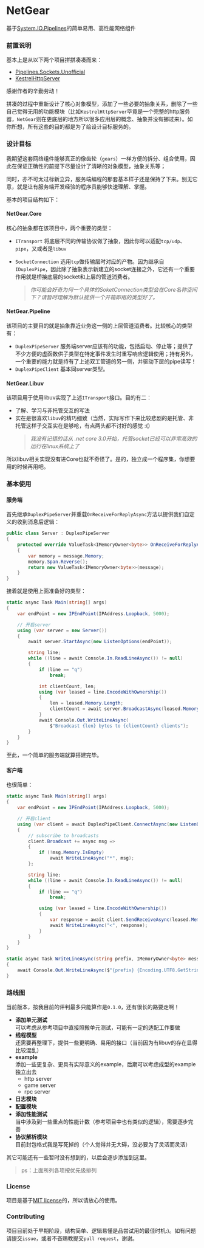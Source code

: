 ﻿# NetGear
基于[System.IO.Pipelines](https://devblogs.microsoft.com/dotnet/system-io-pipelines-high-performance-io-in-net/)的简单易用、高性能网络组件

### 前置说明
基本上是从以下两个项目拼拼凑凑而来：
- [Pipelines.Sockets.Unofficial](https://github.com/mgravell/Pipelines.Sockets.Unofficial)
- [KestrelHttpServer](https://github.com/aspnet/KestrelHttpServer)

感谢作者的辛勤劳动！

拼凑的过程中重新设计了核心对象模型，添加了一些必要的抽象关系，删除了一些自己觉得无用的功能模块（比如`KestrelHttpServer`毕竟是一个完整的http服务器，`NetGear`则在更底层的地方所以很多应用层的概念、抽象并没有挪过来）。如你所想，所有这些的目的都是为了给设计目标服务的。

### 设计目标
我期望这套网络组件能够真正的像齿轮（`gears`）一样方便的拆分、组合使用，因此在保证正确性的前提下尽量设计了清晰的对象模型，抽象关系等；

同时，亦不可太过标新立异，服务端编程的那套基本样子还是保持了下来。别无它意，就是让有服务端开发经验的程序员能够快速理解、掌握。

基本的项目结构如下：
#### NetGear.Core
核心的抽象都在该项目中，两个重要的类型：
- `ITransport`
  将底层不同的传输协议做了抽象，因此你可以适配`tcp/udp`、`pipe`，又或者是`libuv`
  
- `SocketConnection`
  选用`tcp`做传输层时对应的产物。因为继承自`IDuplexPipe`，因此除了抽象表示新建立的socket连接之外，它还有一个重要作用就是桥接底层的socket和上层的管道消费者。
  > *你可能会好奇为何一个具体的SoketConnection类型会在Core名称空间下？请暂时理解为默认提供一个开箱即用的类型好了。*
  
#### NetGear.Pipeline
该项目的主要目的就是抽象靠近业务这一侧的上层管道消费者。比较核心的类型有：
- `DuplexPipeServer`
  服务端server应该有的功能，包括启动、停止等；提供了不少方便的虚函数供子类型在特定事件发生时重写响应逻辑使用；持有另外，一个重要的能力就是持有了上述双工管道的另一侧，并驱动下层的pipe读写！
- `DuplexPipeClient`
  基本同server类型。
  
#### NetGear.Libuv
该项目用于使用libuv实现了上述`ITransport`接口。目的有二：
- 了解、学习与非托管交互的写法
- 实在是很喜欢`libuv`的精巧细致（当然，实际写作下来比较悲剧的是托管、非托管这样子交互实在是够呛，有点两头都不讨好的感觉 :(）
  > *我没有记错的话从 .net core 3.0开始，托管socket已经可以非常高效的运行在linux系统上了*

所以libuv相关实现没有进Core也就不奇怪了。是的，独立成一个程序集，你想要用的时候再用吧。

### 基本使用
#### 服务端
首先继承`DuplexPipeServer`并重载`OnReceiveForReplyAsync`方法以提供我们自定义的收到消息后逻辑：
```csharp
public class Server : DuplexPipeServer
{
    protected override ValueTask<IMemoryOwner<byte>> OnReceiveForReplyAsync(IMemoryOwner<byte> message)
    {
        var memory = message.Memory;
        memory.Span.Reverse();
        return new ValueTask<IMemoryOwner<byte>>(message);
    }
}
```

接着就是使用上面准备好的类型：
```csharp
static async Task Main(string[] args)
{
    var endPoint = new IPEndPoint(IPAddress.Loopback, 5000);

    // 开启server
    using (var server = new Server())
    {
        await server.StartAsync(new ListenOptions(endPoint));

        string line;
        while ((line = await Console.In.ReadLineAsync()) != null)
        {
            if (line == "q")
                break;

            int clientCount, len;
            using (var leased = line.EncodeWithOwnership())
            {
                len = leased.Memory.Length;
                clientCount = await server.BroadcastAsync(leased.Memory);
            }
            await Console.Out.WriteLineAsync(
                $"Broadcast {len} bytes to {clientCount} clients");
        }
    }
}
```
至此，一个简单的服务端就算搭建完毕。

#### 客户端
也很简单：
```csharp
static async Task Main(string[] args)
{
    var endPoint = new IPEndPoint(IPAddress.Loopback, 5000);

    // 开启client
    using (var client = await DuplexPipeClient.ConnectAsync(new ListenOptions(endPoint)))
    {
        // subscribe to broadcasts
        client.Broadcast += async msg =>
        {
            if (!msg.Memory.IsEmpty)
                await WriteLineAsync("*", msg);
        };

        string line;
        while ((line = await Console.In.ReadLineAsync()) != null)
        {
            if (line == "q")
                break;

            using (var leased = line.EncodeWithOwnership())
            {
                var response = await client.SendReceiveAsync(leased.Memory);
                await WriteLineAsync("<", response);
            }
        }
    }
}

static async Task WriteLineAsync(string prefix, IMemoryOwner<byte> message)
{
    await Console.Out.WriteLineAsync($"{prefix} {Encoding.UTF8.GetString(message.Memory.Span)}");
}
```

### 路线图
当前版本，按我目前的评判最多只能算作是`0.1.0`，还有很长的路要走啊！
- **添加单元测试**  
  可以考虑从参考项目中直接照搬单元测试，可能有一定的适配工作要做
- **线程模型**  
  还需要再整理下，提供一些更明确、易用的接口（当前因为有libuv的存在显得比较混乱）
- **example**  
  添加一些更复杂、更具有实际意义的example，后期可以考虑成型的example独立出去
  - http server
  - game server
  - rpc server
- **日志模块**  
- **配置模块**  
- **添加性能测试**  
  当中涉及到一些重点的性能计数（参考项目中也有类似的逻辑），需要逐步完善
- **协议解析模块**  
  目前封包格式我是写死掉的（个人觉得并无大碍，没必要为了灵活而灵活）
  
其它可能还有一些暂时没有想到的，以后会逐步添加到这里。
> ps：上面所列各项按优先级排列

### License
项目是基于[MIT license](LICENSE)的，所以请放心的使用。

### Contributing
项目目前处于早期阶段，结构简单、逻辑易懂是品尝试用的最佳时机:)。如有问题请提交`issue`，或者不吝赐教提交`pull request`，谢谢。


